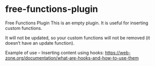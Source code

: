 # free-functions-plugin
Free Functions Plugin
This is an empty plugin. It is useful for inserting custom functions.

It will not be updated, so your custom functions will not be removed (it doesn’t have an update function).

Example of use – Inserting content using hooks: https://web-zone.org/documentation/what-are-hooks-and-how-to-use-them

